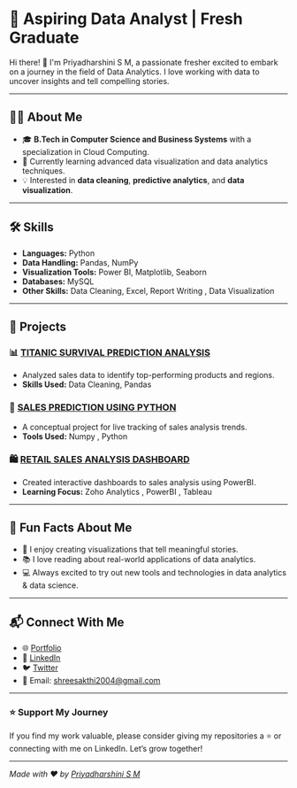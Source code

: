 # 🌟 Aspiring Data Analyst | Fresh Graduate

Hi there! 👋 I'm Priyadharshini S M, a passionate fresher excited to embark on a journey in the field of Data Analytics. I love working with data to uncover insights and tell compelling stories.

---

## 👩‍🎓 About Me

- 🎓 **B.Tech in Computer Science and Business Systems** with a specialization in Cloud Computing.
- 🌱 Currently learning advanced data visualization and data analytics techniques.
- 💡 Interested in **data cleaning**, **predictive analytics**, and **data visualization**.

---

## 🛠️ Skills

- **Languages:** Python
- **Data Handling:** Pandas, NumPy
- **Visualization Tools:** Power BI, Matplotlib, Seaborn
- **Databases:** MySQL
- **Other Skills:** Data Cleaning, Excel, Report Writing , Data Visualization 

---

## 📂 Projects

### 📊 [TITANIC SURVIVAL PREDICTION ANALYSIS](https://github.com/Priyadharshini19804/Priyadharshini19804/blob/aade24cd7a149cf0949fc49279c1f3e9a34843a0/TITANIC_SURVIVAL_PREDICTION.ipynb)
- Analyzed sales data to identify top-performing products and regions.
- **Skills Used:** Data Cleaning, Pandas

### 🏬 [SALES PREDICTION USING PYTHON](https://github.com/Priyadharshini19804/Priyadharshini19804/blob/main/SALES_PREDICTION_USING_PYTHON.ipynb)
-  A conceptual project for live tracking of sales analysis trends.
- **Tools Used:** Numpy , Python

### 🛍️ [RETAIL SALES ANALYSIS DASHBOARD](https://github.com/Priyadharshini19804/Ignite/blob/main/Retail_Sales_Analysis_Dashboard.zip)
- Created interactive dashboards to sales analysis using PowerBI.
- **Learning Focus:** Zoho Analytics , PowerBI , Tableau

---

## 🎯 Fun Facts About Me

- 🎨 I enjoy creating visualizations that tell meaningful stories.
- 📚 I love reading about real-world applications of data analytics.
- 💻 Always excited to try out new tools and technologies in data analytics & data science.

---

## 📬 Connect With Me

- 🌐 [Portfolio](https://portfolio-site-eight-red.vercel.app/)  
- 💼 [LinkedIn](https://www.linkedin.com/in/priya-dharshini-19p082004/)  
- 🐦 [Twitter](https://x.com/priya19082004)  
- 📧 Email: shreesakthi2004@gmail.com  

---

### ⭐ Support My Journey

If you find my work valuable, please consider giving my repositories a ⭐ or connecting with me on LinkedIn. Let’s grow together!

---

*Made with ❤️ by [Priyadharshini S M](https://github.com/Priyadharshini19804/)*
